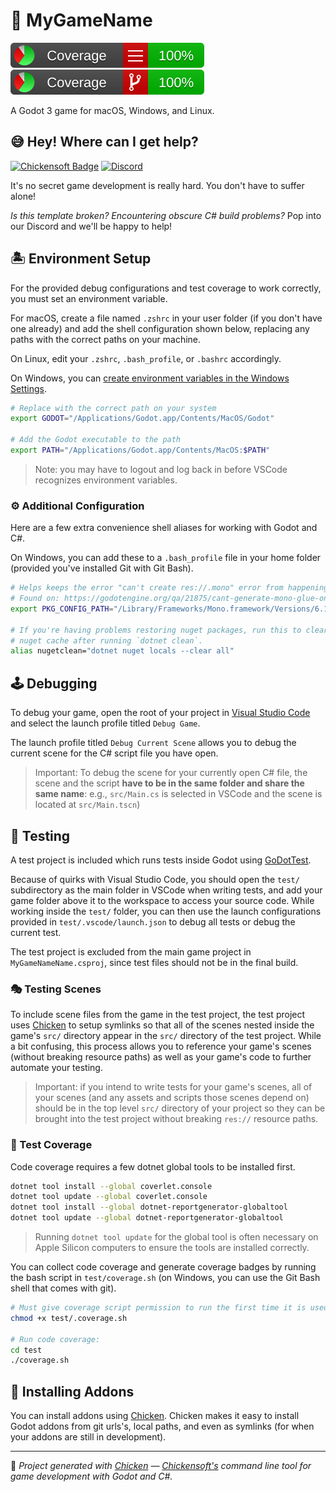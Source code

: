 # 🤖 MyGameName

![line coverage][line-coverage] ![branch coverage][branch-coverage]

A Godot 3 game for macOS, Windows, and Linux.

## 😅 Hey! Where can I get help?

[![Chickensoft Badge][chickensoft-badge]][chickensoft-website] [![Discord](https://img.shields.io/badge/Chickensoft%20Discord-%237289DA.svg?style=flat&logo=discord&logoColor=white)][discord] 

It's no secret game development is really hard. You don't have to suffer alone! 

*Is this template broken? Encountering obscure C# build problems?* Pop into our Discord and we'll be happy to help!


## 🏝 Environment Setup

For the provided debug configurations and test coverage to work correctly, you must set an environment variable.

For macOS, create a file named `.zshrc` in your user folder (if you don't have one already) and add the shell configuration shown below, replacing any paths with the correct paths on your machine.

On Linux, edit your `.zshrc`, `.bash_profile`, or `.bashrc` accordingly.

On Windows, you can [create environment variables in the Windows Settings][windows-env].

```sh
# Replace with the correct path on your system
export GODOT="/Applications/Godot.app/Contents/MacOS/Godot"

# Add the Godot executable to the path
export PATH="/Applications/Godot.app/Contents/MacOS:$PATH"
```

> Note: you may have to logout and log back in before VSCode recognizes environment variables.

### ⚙️ Additional Configuration

Here are a few extra convenience shell aliases for working with Godot and C#.

On Windows, you can add these to a `.bash_profile` file in your home folder (provided you've installed Git with Git Bash).

```sh
# Helps keeps the error "can't create res://.mono" error from happening on mac.
# Found on: https://godotengine.org/qa/21875/cant-generate-mono-glue-on-osx
export PKG_CONFIG_PATH="/Library/Frameworks/Mono.framework/Versions/6.12.0/lib/pkgconfig"

# If you're having problems restoring nuget packages, run this to clear the
# nuget cache after running `dotnet clean`.
alias nugetclean="dotnet nuget locals --clear all"
```

## 🕹 Debugging

To debug your game, open the root of your project in [Visual Studio Code][vscode] and select the launch profile titled `Debug Game`.

The launch profile titled `Debug Current Scene` allows you to debug the current scene for the C# script file you have open.

> Important: To debug the scene for your currently open C# file, the scene and the script **have to be in the same folder and share the same name**: e.g.,  `src/Main.cs` is selected in VSCode and the scene is located at `src/Main.tscn`)

## 👷 Testing

A test project is included which runs tests inside Godot using [GoDotTest].

Because of quirks with Visual Studio Code, you should open the `test/` subdirectory as the main folder in VSCode when writing tests, and add your game folder above it to the workspace to access your source code. While working inside the `test/` folder, you can then use the launch configurations provided in `test/.vscode/launch.json` to debug all tests or debug the current test.

The test project is excluded from the main game project in `MyGameNameName.csproj`, since test files should not be in the final build.

### 🎭 Testing Scenes

To include scene files from the game in the test project, the test project uses [Chicken] to setup symlinks so that all of the scenes nested inside the game's `src/` directory appear in the `src/` directory of the test project. While a bit confusing, this process allows you to reference your game's scenes (without breaking resource paths) as well as your game's code to further automate your testing.

> Important: if you intend to write tests for your game's scenes, all of your scenes (and any assets and scripts those scenes depend on) should be in the top level `src/` directory of your project so they can be brought into the test project without breaking `res://` resource paths.

### 🚦 Test Coverage

Code coverage requires a few dotnet global tools to be installed first.

```sh
dotnet tool install --global coverlet.console
dotnet tool update --global coverlet.console
dotnet tool install --global dotnet-reportgenerator-globaltool
dotnet tool update --global dotnet-reportgenerator-globaltool
```

> Running `dotnet tool update` for the global tool is often necessary on Apple Silicon computers to ensure the tools are installed correctly.

You can collect code coverage and generate coverage badges by running the bash script in `test/coverage.sh` (on Windows, you can use the Git Bash shell that comes with git).

```sh
# Must give coverage script permission to run the first time it is used.
chmod +x test/.coverage.sh

# Run code coverage:
cd test
./coverage.sh
```

## 🔌 Installing Addons

You can install addons using [Chicken]. Chicken makes it easy to install Godot addons from git urls's, local paths, and even as symlinks (for when your addons are still in development).

---

🐤 *Project generated with [Chicken] — [Chickensoft's][Chickensoft] command line tool for game development with Godot and C#.*

<!-- Coverage Badges at the top -->
[line-coverage]: test/reports/line_coverage.svg
[branch-coverage]: test/reports/branch_coverage.svg

<!-- Links and Misc -->
[chickensoft-badge]: https://chickensoft.games/images/chickensoft/chickensoft_badge.svg
[chickensoft-website]: https://chickensoft.games
[discord]: https://discord.gg/gSjaPgMmYW
[windows-env]: https://www.alphr.com/set-environment-variables-windows-11/
[vscode]: https://code.visualstudio.com
[Chickensoft]: https://chickensoft.games
[Chicken]: https://github.com/chickensoft-games/Chicken
[GoDotTest]: https://github.com/chickensoft-games/go_dot_test
